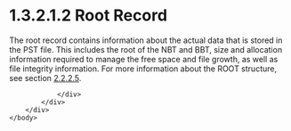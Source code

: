 <html dir="LTR" xmlns:mshelp="http://msdn.microsoft.com/mshelp" xmlns:ddue="http://ddue.schemas.microsoft.com/authoring/2003/5" xmlns:xlink="http://www.w3.org/1999/xlink" xmlns:tool="http://www.microsoft.com/tooltip">
    <head>
        <meta http-equiv="Content-Type" content="text/html; CHARSET=utf-8"></meta>
        <meta name="save" content="history"></meta>
        <title>1.3.2.1.2 Root Record</title>
        <xml>
            <mshelp:toctitle title="1.3.2.1.2 Root Record"></mshelp:toctitle>
            <mshelp:rltitle title="[MS-PST]: Root Record"></mshelp:rltitle>
            <mshelp:keyword index="A" term="dbcd7bba-d0f9-418a-b075-2eb21c2c2011"></mshelp:keyword>
            <mshelp:attr name="DCSext.ContentType" value="open specification"></mshelp:attr>
            <mshelp:attr name="AssetID" value="dbcd7bba-d0f9-418a-b075-2eb21c2c2011"></mshelp:attr>
            <mshelp:attr name="TopicType" value="kbRef"></mshelp:attr>
            <mshelp:attr name="DCSext.Title" value="[MS-PST]: Root Record" />
        </xml>
    </head>
    <body>
        <div id="header">
            <h1 class="heading">1.3.2.1.2 Root Record</h1>
        </div>
        <div id="mainSection">
            <div id="mainBody">
                <div id="allHistory" class="saveHistory"></div>
                <div id="sectionSection0" class="section" name="collapseableSection">
                    

<p>The root record contains information about the actual data
that is stored in the PST file. This includes the root of the NBT and BBT, size
and allocation information required to manage the free space and file growth,
as well as file integrity information. For more information about the ROOT structure,
see section <a href="32ce8c94-4757-46c8-a169-3fd21abee584.htm">2.2.2.5</a>.</p>


                </div>
            </div>
        </div>
    </body>
</html>